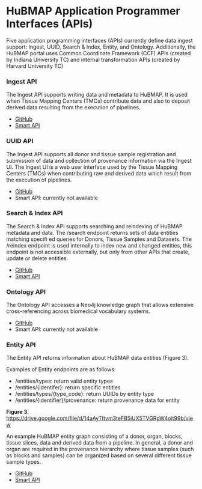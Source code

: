 # HuBMAP Application Programmer Interfaces (APIs)
Five application programming interfaces (APIs) currently define 
data ingest support: Ingest, UUID, Search & Index, Entity, and Ontology.  Additionally, the HuBMAP portal uses Common Coordinate Framework (CCF) APIs (created by Indiana University TC) and internal transformation APIs (created by Harvard University TC)

### Ingest API
The Ingest API supports writing data and metadata to HuBMAP. It is used when Tissue Mapping Centers (TMCs) contribute data and also to deposit derived data resulting from the execution of pipelines.
- [GitHub](https://github.com/hubmapconsortium/ingest-ui) 
- [Smart API](https://smart-api.info/ui/5a6bea1158d2652743c7a201fdb1c44d)

### UUID API
The Ingest API supports all donor and tissue sample registration and submission of data and collection of provenance information via the Ingest UI. The Ingest UI is a web user interface used by the Tissue Mapping Centers (TMCs) when contributing raw and derived data which result from the execution of pipelines.
- [GitHub](https://github.com/hubmapconsortium/uuid-api)
- Smart API: currently not available

### Search & Index API
The Search & Index API supports searching and reindexing of HuBMAP metadata and data. The /search endpoint returns sets of data entities matching specifi ed queries for Donors, Tissue Samples and Datasets. The /reindex endpoint is used internally to index new and changed entities, this endpoint is not accessible externally, but only from other APIs that create, update or delete entities.
- [GitHub](https://github.com/hubmapconsortium/search-api)
- [Smart API](https://smart-api.info/ui/7aaf02b838022d564da776b03f357158)

### Ontology API
The Ontology API accesses a Neo4j knowledge graph that allows
extensive cross-referencing across biomedical vocabulary systems.
- [GitHub](https://github.com/hubmapconsortium/hubmap-ontology)
- Smart API: currently not available

### Entity API
The Entity API returns information about HuBMAP data entities (Figure 3). 

Examples of Entity endpoints are as follows:
 - /entities/types: return valid entity types
 - /entities/{identifer}: return specific entities
 - /entities/types/{type_code}: return UUIDs by entity type
 - /entities/{identifier}/provenance: return provenance
   data for entity

**Figure 3.**
https://drive.google.com/file/d/14aAyTItvm3teFB5jUX5TVGRpW4oit99b/view

An example HuBMAP entity graph consisting of a donor, organ, blocks, tissue slices, data and derived data from a pipeline. In general, a donor and organ are required in the provenance hierarchy where tissue samples (such as blocks and samples) can be organized based on several different tissue sample types.

- [GitHub](https://github.com/hubmapconsortium/entity-api) 
- [Smart API](https://smart-api.info/ui/0065e419668f3336a40d1f5ab89c6ba3)
